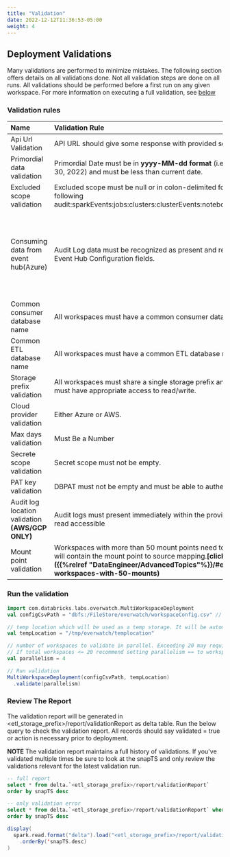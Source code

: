 ```yaml
---
title: "Validation"
date: 2022-12-12T11:36:53-05:00
weight: 4
---
```

## Deployment Validations
Many validations are performed to minimize mistakes. The following section offers details on all validations 
done. Not all validation steps are done on all runs. All validations should be performed before a first run on any 
given workspace. For more information on executing a full validation, see [below]()

### Validation rules

Name | Validation Rule                                                                                                                                                      | Impacted columns
:------|:---------------------------------------------------------------------------------------------------------------------------------------------------------------------|:--------------------------
Api Url Validation| API URL should give some response with provided scope and key.                                                                                                       |api_url
Primordial data validation| Primordial Date must be in **yyyy-MM-dd format** (i.e. 2022-01-30 == Jan 30, 2022) and must be less than current date.                                               |primordial_date
Excluded scope validation| Excluded scope must be null or in colon-delimited format and include only the following audit:sparkEvents:jobs:clusters:clusterEvents:notebooks:pools:accounts:dbsql |excluded_scopes
Consuming data from event hub(Azure)| Audit Log data must be recognized as present and readable from the provided Event Hub Configuration fields.                                                          |For Shared Access Key(eh_name , eh_scope_key , secret_scope)/ For AAD(eh_name , eh_conn_string , aad_tenant_id , aad_client_id , aad_client_secret_key , aad_authority_endpoint)
Common consumer database name| All workspaces must have a common consumer database name.                                                                                                            |consumer_database_name
Common ETL database name| All workspaces must have a common ETL database name.                                                                                                                 |etl_database_name
Storage prefix validation| All workspaces must share a single storage prefix and the Overwatch cluster must have appropriate access to read/write.                                              |storage_prefix
Cloud provider validation| Either Azure or AWS.                                                                                                                                                 |cloud
Max days validation| Must Be a Number                                                                                                                                                     |max_days
Secrete scope validation| Secret scope must not be empty.                                                                                                                                      |secret_scope
PAT key validation| DBPAT must not be empty and must be able to authenticate to the workspace.                                                                                           |secret_key_dbpat
Audit log location validation **(AWS/GCP ONLY)**| Audit logs must present immediately within the provided path and must be read accessible                                                                             |auditlogprefix_source_path
Mount point validation| Workspaces with more than 50 mount points need to provide a csv file which will contain the mount point to source mapping.**[click here for more details]({{%relref "DataEngineer/AdvancedTopics"%}}/#exception---remote-workspaces-with-50-mounts)**                                            |

### Run the validation

```scala
import com.databricks.labs.overwatch.MultiWorkspaceDeployment
val configCsvPath = "dbfs:/FileStore/overwatch/workspaceConfig.csv" // Path to the config.csv

// temp location which will be used as a temp storage. It will be automatically cleaned after each run.
val tempLocation = "/tmp/overwatch/templocation"

// number of workspaces to validate in parallel. Exceeding 20 may require larger drivers or additional cluster config considerations
// If total workspaces <= 20 recommend setting parallelism == to workspace count 
val parallelism = 4

// Run validation
MultiWorkspaceDeployment(configCsvPath, tempLocation)
  .validate(parallelism)
```

### Review The Report
The validation report will be generated in <etl_storage_prefix>/report/validationReport as delta table.
Run the below query to check the validation report. All records should say validated = true or action is necessary prior 
to deployment.

**NOTE** The validation report maintains a full history of validations. If you've validated multiple times be sure 
to look at the snapTS and only review the validations relevant for the latest validation run.

```sql
-- full report
select * from delta.`<etl_storage_prefix>/report/validationReport`
order by snapTS desc
```

```sql
-- only validation error
select * from delta.`<etl_storage_prefix>/report/validationReport` where validated = 'false'
order by snapTS desc
```

```scala
display(
  spark.read.format("delta").load("<etl_storage_prefix>/report/validationReport")
    .orderBy('snapTS.desc)
)
```
